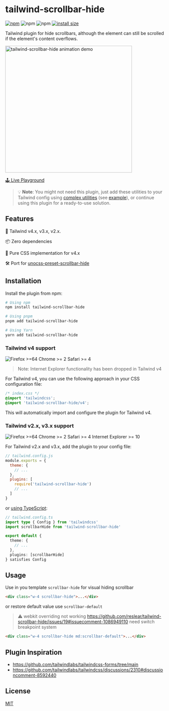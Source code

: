 # tailwind-scrollbar-hide

[![npm](https://img.shields.io/npm/v/tailwind-scrollbar-hide)](https://www.npmjs.com/package/tailwind-scrollbar-hide)
![npm](https://img.shields.io/npm/dt/tailwind-scrollbar-hide)
![npm](https://img.shields.io/npm/dw/tailwind-scrollbar-hide)
[![install size](https://packagephobia.com/badge?p=tailwind-scrollbar-hide)](https://packagephobia.com/result?p=tailwind-scrollbar-hide)

Tailwind plugin for hide scrollbars, although the element can still be scrolled if the element's content overflows.

<img src="https://user-images.githubusercontent.com/12596485/142972957-272010d3-29f6-4be7-99e1-dd03e7a8b92b.gif" alt="tailwind-scrollbar-hide animation demo" width="400" />

[🕹 Live Playground](https://reslear.github.io/tailwind-scrollbar-hide/)

> 💡 **Note**: You might not need this plugin, just add these utilities to your Tailwind config using [complex utilities](https://tailwindcss.com/docs/adding-custom-styles#complex-utilities) (see [example](https://github.com/reslear/tailwind-scrollbar-hide/issues/31#issuecomment-2922855576)), or continue using this plugin for a ready-to-use solution.

## Features

🎨 Tailwind v4.x, v3.x, v2.x.

📦 Zero dependencies

🎯 Pure CSS implementation for v4.x

🛠️ Port for [unocss-preset-scrollbar-hide](https://github.com/reslear/unocss-preset-scrollbar-hide)

## Installation

Install the plugin from npm:

```sh
# Using npm
npm install tailwind-scrollbar-hide

# Using pnpm
pnpm add tailwind-scrollbar-hide

# Using Yarn
yarn add tailwind-scrollbar-hide
```

### Tailwind v4 support

![Firefox >=64 Chrome >= 2 Safari >= 4](https://badges.herokuapp.com/browsers?googlechrome=2&firefox=64&safari=4)
> Note: Internet Explorer functionality has been dropped in Tailwind v4

For Tailwind v4, you can use the following approach in your CSS configuration file:

```css
/* index.css */
@import 'tailwindcss';
@import 'tailwind-scrollbar-hide/v4';
```

This will automatically import and configure the plugin for Tailwind v4. 

### Tailwind v2.x, v3.x support

![Firefox >=64 Chrome >= 2 Safari >= 4 Internet Explorer >= 10](https://badges.herokuapp.com/browsers?googlechrome=2&firefox=64&safari=4&iexplore=10)


For Tailwind v2.x and v3.x, add the plugin to your config file:

```js
// tailwind.config.js
module.exports = {
  theme: {
    // ...
  },
  plugins: [
    require('tailwind-scrollbar-hide')
    // ...
  ]
}
```

or [using TypeScript](https://tailwindcss.com/docs/configuration#using-esm-or-type-script):

```ts
// tailwind.config.ts
import type { Config } from 'tailwindcss'
import scrollbarHide from 'tailwind-scrollbar-hide'

export default {
  theme: {
    // ...
  },
  plugins: [scrollbarHide]
} satisfies Config
```

## Usage

Use in you template `scrollbar-hide` for visual hiding scrollbar

```html
<div class="w-4 scrollbar-hide">...</div>
```

or restore default value use `scrollbar-default`

> ⚠️ webkit overriding not working https://github.com/reslear/tailwind-scrollbar-hide/issues/19#issuecomment-1086949110 need switch breakpoint system

```html
<div class="w-4 scrollbar-hide md:scrollbar-default">...</div>
```

## Plugin Inspiration

- https://github.com/tailwindlabs/tailwindcss-forms/tree/main
- https://github.com/tailwindlabs/tailwindcss/discussions/2310#discussioncomment-8592440

## License

[MIT](./LICENSE)
